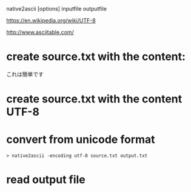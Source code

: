 native2ascii [options] inputfile outputfile

https://en.wikipedia.org/wiki/UTF-8

http://www.asciitable.com/

# create source.txt with the content:

これは簡単です

# create source.txt with the content UTF-8

# convert from unicode format

	> native2ascii -encoding utf-8 source.txt output.txt

# read output file
